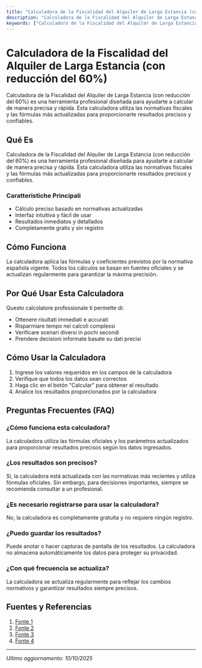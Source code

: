 ```yaml
---
title: "Calculadora de la Fiscalidad del Alquiler de Larga Estancia (con reducción del 60%)"
description: "Calculadora de la Fiscalidad del Alquiler de Larga Estancia (con reducción del 60%) es una herramienta profesional diseñada para ayudarte a calcular de manera precisa y rápida. Esta calculadora utiliza las normativas fiscales y las fórmulas más actualizadas para proporcionarte resultados precisos y confiables."
keywords: ["Calculadora de la Fiscalidad del Alquiler de Larga Estancia (con reducción del 60%)", "calcolatore", "calcolo online"]
---
```


# Calculadora de la Fiscalidad del Alquiler de Larga Estancia (con reducción del 60%)

Calculadora de la Fiscalidad del Alquiler de Larga Estancia (con reducción del 60%) es una herramienta profesional diseñada para ayudarte a calcular de manera precisa y rápida. Esta calculadora utiliza las normativas fiscales y las fórmulas más actualizadas para proporcionarte resultados precisos y confiables.

## Qué Es

Calculadora de la Fiscalidad del Alquiler de Larga Estancia (con reducción del 60%) es una herramienta profesional diseñada para ayudarte a calcular de manera precisa y rápida. Esta calculadora utiliza las normativas fiscales y las fórmulas más actualizadas para proporcionarte resultados precisos y confiables.

### Caratteristiche Principali

- Cálculo preciso basado en normativas actualizadas
- Interfaz intuitiva y fácil de usar
- Resultados inmediatos y detallados
- Completamente gratis y sin registro

## Cómo Funciona

La calculadora aplica las fórmulas y coeficientes previstos por la normativa española vigente. Todos los cálculos se basan en fuentes oficiales y se actualizan regularmente para garantizar la máxima precisión.

## Por Qué Usar Esta Calculadora

Questo calcolatore professionale ti permette di:

- Ottenere risultati immediati e accurati
- Risparmiare tempo nei calcoli complessi
- Verificare scenari diversi in pochi secondi
- Prendere decisioni informate basate su dati precisi

## Cómo Usar la Calculadora

1. Ingrese los valores requeridos en los campos de la calculadora
2. Verifique que todos los datos sean correctos
3. Haga clic en el botón "Calcular" para obtener el resultado
4. Analice los resultados proporcionados por la calculadora

## Preguntas Frecuentes (FAQ)

### ¿Cómo funciona esta calculadora?

La calculadora utiliza las fórmulas oficiales y los parámetros actualizados para proporcionar resultados precisos según los datos ingresados.

### ¿Los resultados son precisos?

Sí, la calculadora está actualizada con las normativas más recientes y utiliza fórmulas oficiales. Sin embargo, para decisiones importantes, siempre se recomienda consultar a un profesional.

### ¿Es necesario registrarse para usar la calculadora?

No, la calculadora es completamente gratuita y no requiere ningún registro.

### ¿Puedo guardar los resultados?

Puede anotar o hacer capturas de pantalla de los resultados. La calculadora no almacena automáticamente los datos para proteger su privacidad.

### ¿Con qué frecuencia se actualiza?

La calculadora se actualiza regularmente para reflejar los cambios normativos y garantizar resultados siempre precisos.

## Fuentes y Referencias

1. [Fonte 1](https://sede.agenciatributaria.gob.es/Sede/vivienda-otros-inmuebles/tributacion-arrendador-viviendas-otros-inmuebles/calculo-rendimiento-alquiler-inmueble/reduccion-rendimiento-aplicable-vivienda-habitual.html)
2. [Fonte 2](https://tramiteitalia.com/es/blog/fiscalidad-del-alquiler-en-espana-para-propietarios-no-residentes)
3. [Fonte 3](https://rentuos.com/como-declarar-el-alquiler-en-la-renta/)
4. [Fonte 4](https://jraeconomistas.com/tributacion-del-alquiler-de-vivienda/)

---

*Ultimo aggiornamento: 10/10/2025*
